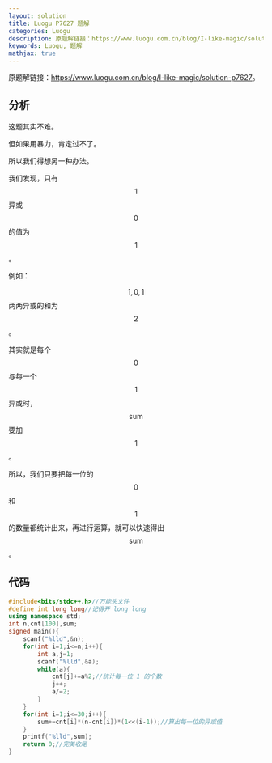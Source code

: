 ```yaml
---
layout: solution
title: Luogu P7627 题解
categories: Luogu
description: 原题解链接：https://www.luogu.com.cn/blog/I-like-magic/solution-p7627
keywords: Luogu, 题解
mathjax: true
---
```


原题解链接：<https://www.luogu.com.cn/blog/I-like-magic/solution-p7627>。

## 分析

这题其实不难。

但如果用暴力，肯定过不了。

所以我们得想另一种办法。

我们发现，只有 $$1$$ 异或 $$0$$ 的值为 $$1$$。

例如： 

$$1,0,1$$ 两两异或的和为 $$2$$。

其实就是每个 $$0$$ 与每一个 $$1$$ 异或时，$$\text{sum}$$ 要加 $$1$$。

所以，我们只要把每一位的 $$0$$ 和 $$1$$ 的数量都统计出来，再进行运算，就可以快速得出 $$\text{sum}$$。

## 代码

```cpp
#include<bits/stdc++.h>//万能头文件
#define int long long//记得开 long long
using namespace std;
int n,cnt[100],sum;
signed main(){
	scanf("%lld",&n);
	for(int i=1;i<=n;i++){
		int a,j=1;
		scanf("%lld",&a);
		while(a){
			cnt[j]+=a%2;//统计每一位 1 的个数
			j++;
			a/=2;
		}
	}
	for(int i=1;i<=30;i++){
		sum+=cnt[i]*(n-cnt[i])*(1<<(i-1));//算出每一位的异或值
	}
	printf("%lld",sum);
	return 0;//完美收尾
}
```
